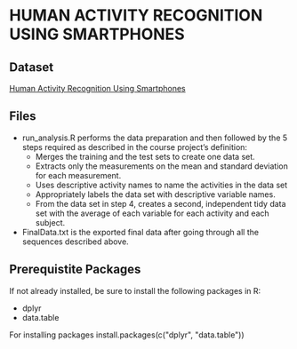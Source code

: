 # HUMAN ACTIVITY RECOGNITION USING SMARTPHONES

## Dataset
[Human Activity Recognition Using Smartphones](https://archive.ics.uci.edu/ml/datasets/Human+Activity+Recognition+Using+Smartphones)

## Files
* run_analysis.R performs the data preparation and then followed by the 5 steps required as described in the course project’s definition:
  * Merges the training and the test sets to create one data set.
  * Extracts only the measurements on the mean and standard deviation for each measurement.
  * Uses descriptive activity names to name the activities in the data set
  * Appropriately labels the data set with descriptive variable names.
  * From the data set in step 4, creates a second, independent tidy data set with the average of each variable for each activity and each subject.
* FinalData.txt is the exported final data after going through all the sequences described above.

## Prerequistite Packages
If not already installed, be sure to install the following packages in R:
* dplyr
* data.table

For installing packages
install.packages(c("dplyr", "data.table"))


